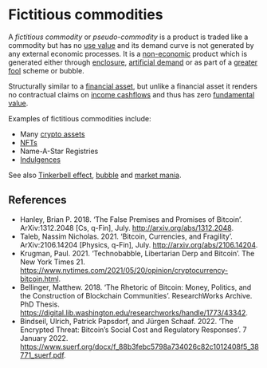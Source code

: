 # Fictitious commodities
A *fictitious commodity* or *pseudo-commodity* is a product is traded like a commodity but has no [use value](use-value.md) and its demand curve is not generated by any external economic processes. It is a [non-economic](non-economic.md) product which is generated either through [enclosure](enclosure.md), [artificial demand](artificial-demand.md) or as part of a [greater fool](greater-fool-theory.md) scheme or bubble.

Structurally similar to a [financial asset](financial-asset.md), but unlike a financial asset it renders no contractual claims on [income cashflows](income-cashflows.md) and thus has zero [fundamental value](fundamental-value.md).

Examples of fictitious commodities include:

* Many [crypto assets](cryptoasset.md)
* [NFTs](nft.md)
* Name-A-Star Registries
* [Indulgences](https://en.wikipedia.org/wiki/Indulgence)

See also [Tinkerbell effect](tinkerbell-effect.md), [bubble](bubble.md) and [market mania](market-mania.md).

## References
* Hanley, Brian P. 2018. ‘The False Premises and Promises of Bitcoin’. ArXiv:1312.2048 [Cs, q-Fin], July. http://arxiv.org/abs/1312.2048.
* Taleb, Nassim Nicholas. 2021. ‘Bitcoin, Currencies, and Fragility’. ArXiv:2106.14204 [Physics, q-Fin], July. http://arxiv.org/abs/2106.14204.
* Krugman, Paul. 2021. ‘Technobabble, Libertarian Derp and Bitcoin’. The New York Times 21. https://www.nytimes.com/2021/05/20/opinion/cryptocurrency-bitcoin.html.
* Bellinger, Matthew. 2018. ‘The Rhetoric of Bitcoin: Money, Politics, and the Construction of Blockchain Communities’. ResearchWorks Archive. PhD Thesis. https://digital.lib.washington.edu/researchworks/handle/1773/43342.
* Bindseil, Ulrich, Patrick Papsdorf, and Jürgen Schaaf. 2022. ‘The Encrypted Threat: Bitcoin’s Social Cost and Regulatory Responses’. 7 January 2022. https://www.suerf.org/docx/f_88b3febc5798a734026c82c1012408f5_38771_suerf.pdf.